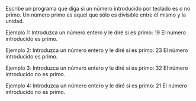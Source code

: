 Escribe un programa que diga si un número introducido por teclado es o no primo. Un número primo es aquel que sólo es divisible entre él mismo y la unidad.

Ejemplo 1:
Introduzca un número entero y le diré si es primo: 19
El número introducido es primo.

Ejemplo 2:
Introduzca un número entero y le diré si es primo: 23
El número introducido es primo.

Ejemplo 3:
Introduzca un número entero y le diré si es primo: 32
El número introducido no es primo.

Ejemplo 4:
Introduzca un número entero y le diré si es primo: 21
El número introducido no es primo.
